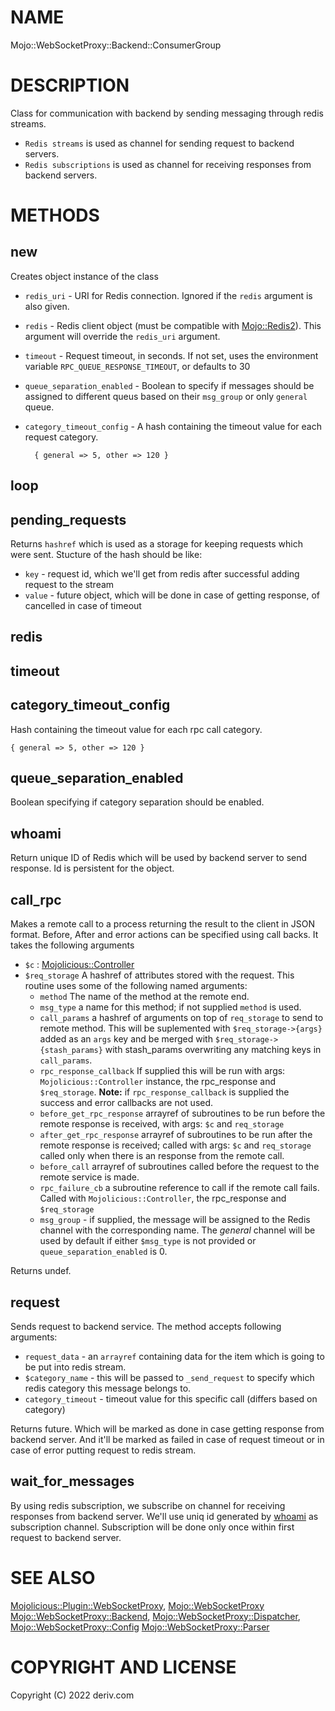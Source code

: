 # NAME

Mojo::WebSocketProxy::Backend::ConsumerGroup

# DESCRIPTION

Class for communication with backend by sending messaging through redis streams.

- `Redis streams` is used as channel for sending request to backend servers.
- `Redis subscriptions` is used as channel for receiving responses from backend servers.

# METHODS

## new

Creates object instance of the class

- `redis_uri` - URI for Redis connection. Ignored if the `redis` argument is also given.
- `redis` - Redis client object (must be compatible with [Mojo::Redis2](https://metacpan.org/pod/Mojo%3A%3ARedis2)). This argument will override the `redis_uri` argument.
- `timeout` - Request timeout, in seconds. If not set, uses the environment variable `RPC_QUEUE_RESPONSE_TIMEOUT`, or defaults to 30
- `queue_separation_enabled` - Boolean to specify if messages should be assigned to different queus based on their `msg_group` or only `general` queue.
- `category_timeout_config` - A hash containing the timeout value for each request category.

        { general => 5, other => 120 }

## loop

## pending\_requests

Returns `hashref` which is used as a storage for keeping requests which were sent.
Stucture of the hash should be like:

- `key` - request id, which we'll get from redis after successful adding request to the stream
- `value` - future object, which will be done in case of getting response, of cancelled in case of timeout

## redis

## timeout

## category\_timeout\_config

Hash containing the timeout value for each rpc call category.

    { general => 5, other => 120 }

## queue\_separation\_enabled

Boolean specifying if category separation should be enabled.

## whoami

Return unique ID of Redis which will be used by backend server to send response.
Id is persistent for the object.

## call\_rpc

Makes a remote call to a process  returning the result to the client in JSON format.
Before, After and error actions can be specified using call backs.
It takes the following arguments

- `$c`  : [Mojolicious::Controller](https://metacpan.org/pod/Mojolicious%3A%3AController)
- `$req_storage` A hashref of attributes stored with the request.  This routine uses some of the following named arguments:
    - `method` The name of the method at the remote end.
    - `msg_type` a name for this method; if not supplied `method` is used.
    - `call_params` a hashref of arguments on top of `req_storage` to send to remote method. This will be suplemented with `$req_storage->{args}`
    added as an `args` key and be merged with `$req_storage->{stash_params}` with stash\_params overwriting any matching
    keys in `call_params`.
    - `rpc_response_callback`  If supplied this will be run with args: `Mojolicious::Controller` instance, the rpc\_response and `$req_storage`.
    **Note:** if `rpc_response_callback` is supplied the success and error callbacks are not used.
    - `before_get_rpc_response`  arrayref of subroutines to be run before the remote response is received, with args: `$c` and `req_storage`
    - `after_get_rpc_response` arrayref of subroutines to be run after the remote response is received; called with args: `$c` and `req_storage`
    called only when there is an response from the remote call.
    - `before_call` arrayref of subroutines called before the request to the remote service is made.
    - `rpc_failure_cb` a subroutine reference to call if the remote call fails. Called with `Mojolicious::Controller`, the rpc\_response and `$req_storage`
    - `msg_group` - if supplied, the message will be assigned to the Redis channel with the corresponding name. The _general_ channel will be used by default if either `$msg_type` is not provided or `queue_separation_enabled` is 0.

Returns undef.

## request

Sends request to backend service. The method accepts following arguments:

- `request_data` - an `arrayref` containing data for the item which is going to be put into redis stream.
- `$category_name` - this will be passed to `_send_request` to specify which redis category this message belongs to.
- `category_timeout` - timeout value for this specific call (differs based on category)

Returns future.
Which will be marked as done in case getting response from backend server.
And it'll be marked as failed in case of request timeout or in case of error putting request to redis stream.

## wait\_for\_messages

By using redis subscription, we subscribe on channel for receiving responses from backend server.
We'll use uniq id generated by [whoami](https://metacpan.org/pod/whoami) as subscription channel.
Subscription will be done only once within first request to backend server.

# SEE ALSO

[Mojolicious::Plugin::WebSocketProxy](https://metacpan.org/pod/Mojolicious%3A%3APlugin%3A%3AWebSocketProxy),
[Mojo::WebSocketProxy](https://metacpan.org/pod/Mojo%3A%3AWebSocketProxy)
[Mojo::WebSocketProxy::Backend](https://metacpan.org/pod/Mojo%3A%3AWebSocketProxy%3A%3ABackend),
[Mojo::WebSocketProxy::Dispatcher](https://metacpan.org/pod/Mojo%3A%3AWebSocketProxy%3A%3ADispatcher),
[Mojo::WebSocketProxy::Config](https://metacpan.org/pod/Mojo%3A%3AWebSocketProxy%3A%3AConfig)
[Mojo::WebSocketProxy::Parser](https://metacpan.org/pod/Mojo%3A%3AWebSocketProxy%3A%3AParser)

# COPYRIGHT AND LICENSE

Copyright (C) 2022 deriv.com
